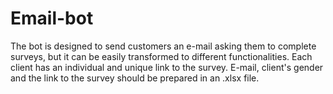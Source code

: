 # Email-bot
The bot is designed to send customers an e-mail asking them to complete surveys, but it can be easily transformed to different functionalities.
Each client has an individual and unique link to the survey. E-mail, client's gender and the link to the survey should be prepared in an .xlsx file.
